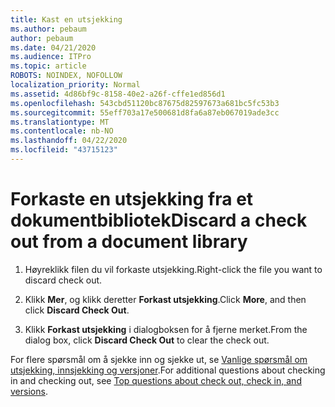 ```yaml
---
title: Kast en utsjekking
ms.author: pebaum
author: pebaum
ms.date: 04/21/2020
ms.audience: ITPro
ms.topic: article
ROBOTS: NOINDEX, NOFOLLOW
localization_priority: Normal
ms.assetid: 4d86bf9c-8158-40e2-a26f-cffe1ed856d1
ms.openlocfilehash: 543cbd51120bc87675d82597673a681bc5fc53b3
ms.sourcegitcommit: 55eff703a17e500681d8fa6a87eb067019ade3cc
ms.translationtype: MT
ms.contentlocale: nb-NO
ms.lasthandoff: 04/22/2020
ms.locfileid: "43715123"
---
```

# <a name="discard-a-check-out-from-a-document-library"></a><span data-ttu-id="72402-102">Forkaste en utsjekking fra et dokumentbibliotek</span><span class="sxs-lookup"><span data-stu-id="72402-102">Discard a check out from a document library</span></span>

1. <span data-ttu-id="72402-103">Høyreklikk filen du vil forkaste utsjekking.</span><span class="sxs-lookup"><span data-stu-id="72402-103">Right-click the file you want to discard check out.</span></span>
    
2. <span data-ttu-id="72402-104">Klikk **Mer**, og klikk deretter **Forkast utsjekking**.</span><span class="sxs-lookup"><span data-stu-id="72402-104">Click **More**, and then click **Discard Check Out**.</span></span> 
    
3. <span data-ttu-id="72402-105">Klikk **Forkast utsjekking** i dialogboksen for å fjerne merket.</span><span class="sxs-lookup"><span data-stu-id="72402-105">From the dialog box, click **Discard Check Out** to clear the check out.</span></span> 
    
<span data-ttu-id="72402-106">For flere spørsmål om å sjekke inn og sjekke ut, se [Vanlige spørsmål om utsjekking, innsjekking og versjoner](https://go.microsoft.com/fwlink/?linkid=2018786).</span><span class="sxs-lookup"><span data-stu-id="72402-106">For additional questions about checking in and checking out, see [Top questions about check out, check in, and versions](https://go.microsoft.com/fwlink/?linkid=2018786).</span></span>
  

